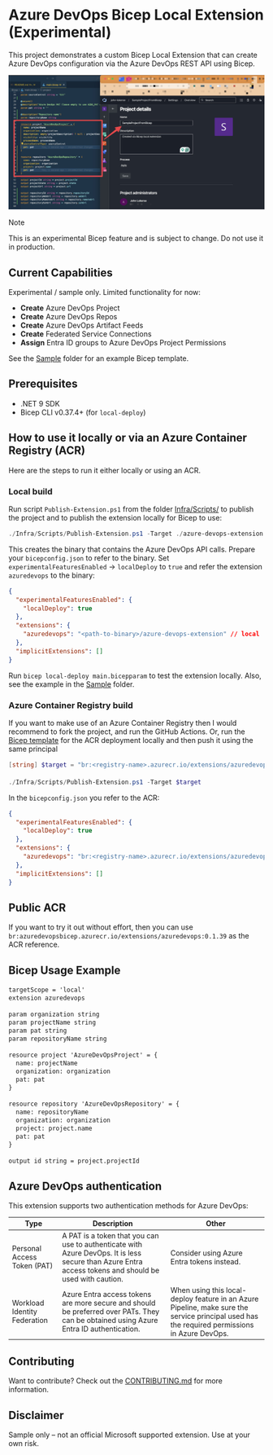 # Azure DevOps Bicep Local Extension (Experimental)

This project demonstrates a custom Bicep Local Extension that can create Azure DevOps configuration via the Azure DevOps REST API using Bicep.

![From Bicep code to an Azure DevOps Project](BicepToProject.jpeg)

> [!NOTE]
> This is an experimental Bicep feature and is subject to change. Do not use it in production.

## Current Capabilities

Experimental / sample only. Limited functionality for now:

- **Create** Azure DevOps Project
- **Create** Azure DevOps Repos
- **Create** Azure DevOps Artifact Feeds
- **Create** Federated Service Connections
- **Assign** Entra ID groups to Azure DevOps Project Permissions

See the [Sample](./Sample/main.bicep) folder for an example Bicep template.

## Prerequisites

- .NET 9 SDK
- Bicep CLI v0.37.4+ (for `local-deploy`)

## How to use it locally or via an Azure Container Registry (ACR)

Here are the steps to run it either locally or using an ACR.

### Local build

Run script `Publish-Extension.ps1` from the folder [Infra/Scripts/](./Infra/Scripts/) to publish the project and to publish the extension locally for Bicep to use:

```powershell
./Infra/Scripts/Publish-Extension.ps1 -Target ./azure-devops-extension
```

This creates the binary that contains the Azure DevOps API calls. Prepare your `bicepconfig.json` to refer to the binary. Set `experimentalFeaturesEnabled` -> `localDeploy` to `true` and refer the extension `azuredevops` to the binary:

```json
{
  "experimentalFeaturesEnabled": {
    "localDeploy": true
  },
  "extensions": {
    "azuredevops": "<path-to-binary>/azure-devops-extension" // local
  },
  "implicitExtensions": []
}
```

Run `bicep local-deploy main.bicepparam` to test the extension locally. Also, see the example in the [Sample](./Sample/) folder.

### Azure Container Registry build

If you want to make use of an Azure Container Registry then I would recommend to fork the project, and run the GitHub Actions. Or, run the [Bicep template](./Infra/main.bicep) for the ACR deployment locally and then push it using the same principal

```powershell
[string] $target = "br:<registry-name>.azurecr.io/extensions/azuredevops:<version>"

./Infra/Scripts/Publish-Extension.ps1 -Target $target
```

In the `bicepconfig.json` you refer to the ACR:

```json
{
  "experimentalFeaturesEnabled": {
    "localDeploy": true
  },
  "extensions": {
    "azuredevops": "br:<registry-name>.azurecr.io/extensions/azuredevops:<version>" // ACR
  },
  "implicitExtensions": []
}
```

## Public ACR

If you want to try it out without effort, then you can use `br:azuredevopsbicep.azurecr.io/extensions/azuredevops:0.1.39` as the ACR reference.

## Bicep Usage Example

```bicep
targetScope = 'local'
extension azuredevops

param organization string
param projectName string
param pat string
param repositoryName string

resource project 'AzureDevOpsProject' = {
  name: projectName
  organization: organization
  pat: pat
}

resource repository 'AzureDevOpsRepository' = {
  name: repositoryName
  organization: organization
  project: project.name
  pat: pat
}

output id string = project.projectId
```

## Azure DevOps authentication

This extension supports two authentication methods for Azure DevOps:

| Type                         | Description                                                                                                                                            | Other                                                                                                                                         |
|------------------------------|--------------------------------------------------------------------------------------------------------------------------------------------------------|-----------------------------------------------------------------------------------------------------------------------------------------------|
| Personal Access Token (PAT)  | A PAT is a token that you can use to authenticate with Azure DevOps. It is less secure than Azure Entra access tokens and should be used with caution. | Consider using Azure Entra tokens instead.                                                                                                    |
| Workload Identity Federation | Azure Entra access tokens are more secure and should be preferred over PATs. They can be obtained using Azure Entra ID authentication.                 | When using this local-deploy feature in an Azure Pipeline, make sure the service principal used has the required permissions in Azure DevOps. |

## Contributing

Want to contribute? Check out the [CONTRIBUTING.md][00] for more information.

## Disclaimer

Sample only – not an official Microsoft supported extension. Use at your own risk.

<!-- Link reference definitions -->
[00]: CONTRIBUTING.md
